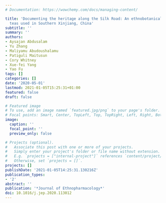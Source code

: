 ```yaml
---
# Documentation: https://wowchemy.com/docs/managing-content/

title: 'Documenting the heritage along the Silk Road: An ethnobotanical study of medicinal
  teas used in Southern Xinjiang, China'
subtitle: ''
summary: ''
authors:
- Aysajan Abdusalam
- Yu Zhang
- Maliyamu Abudoushalamu
- Patiguli Maitusun
- Cory Whitney
- Xue-fei Yang
- Yao Fu
tags: []
categories: []
date: '2020-05-01'
lastmod: 2021-01-05T15:25:31+01:00
featured: false
draft: false

# Featured image
# To use, add an image named `featured.jpg/png` to your page's folder.
# Focal points: Smart, Center, TopLeft, Top, TopRight, Left, Right, BottomLeft, Bottom, BottomRight.
image:
  caption: ''
  focal_point: ''
  preview_only: false

# Projects (optional).
#   Associate this post with one or more of your projects.
#   Simply enter your project's folder or file name without extension.
#   E.g. `projects = ["internal-project"]` references `content/project/deep-learning/index.md`.
#   Otherwise, set `projects = []`.
projects: []
publishDate: '2021-01-05T14:25:31.130216Z'
publication_types:
- '2'
abstract: ''
publication: '*Journal of Ethnopharmacology*'
doi: 10.1016/j.jep.2020.113012
---
```

